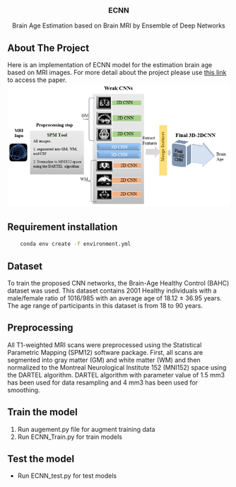 <div id="top"></div>

<br />
<div align="center">

<h3 align="center">ECNN</h3>

  <p align="center">
    Brain Age Estimation based on Brain MRI by Ensemble of Deep Networks
  </p>
</div>


<!-- ABOUT THE PROJECT -->
## About The Project

Here is an implementation of ECNN model for the estimation brain age  based on MRI images. 
For more detail about the project please use [this link](https://ieeexplore.ieee.org/document/9377399) to access the paper.
![Piplines](./image/ECNN.png?raw=true "Title")

## Requirement installation
```sh
	conda env create -f environment.yml
```
## Dataset
To train the proposed CNN networks, the Brain-Age Healthy Control (BAHC) dataset was used. This dataset contains 2001 Healthy individuals with a male/female ratio of 1016/985 with an average age of 18.12 ± 36.95 years. The age range of participants in this dataset is from 18 to 90 years. 

## Preprocessing 
All T1-weighted MRI scans were preprocessed using the Statistical Parametric Mapping (SPM12) software package. First, all scans are segmented into gray matter (GM) and white matter (WM) and then normalized to the Montreal Neurological Institute 152 (MNI152) space using the DARTEL algorithm. DARTEL algorithm with parameter value of 1.5 mm3 has been used for data resampling and 4 mm3 has been used for smoothing.

## Train the model

1. Run augement.py file for augment training data
2. Run ECNN_Train.py for train models

## Test the model

* Run ECNN_test.py for test models




